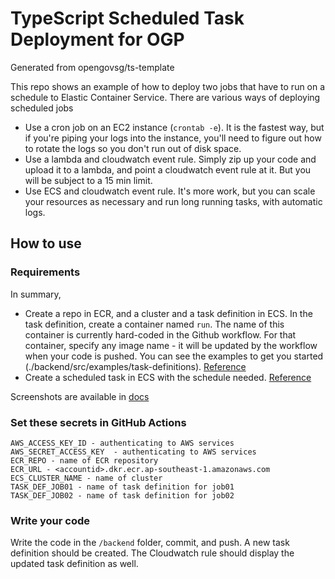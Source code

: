 # TypeScript Scheduled Task Deployment for OGP
Generated from opengovsg/ts-template

This repo shows an example of how to deploy two jobs that have to run on a schedule to Elastic Container Service. 
There are various ways of deploying scheduled jobs
- Use a cron job on an EC2 instance (`crontab -e`). It is the fastest way, but if you're piping your logs into the instance, you'll need to figure out how to rotate the logs so you don't run out of disk space. 
- Use a lambda and cloudwatch event rule. Simply zip up your code and upload it to a lambda, and point a cloudwatch event rule at it. But you will be subject to a 15 min limit.
- Use ECS and cloudwatch event rule. It's more work, but you can scale your resources as necessary and run long running tasks, with automatic logs. 
## How to use

### Requirements
In summary, 
- Create a repo in ECR, and a cluster and a task definition in ECS. In the task definition, create a container named `run`. The name of this container is currently hard-coded in the Github workflow. For that container, specify any image name - it will be updated by the workflow when your code is pushed. You can see the examples to get you started (./backend/src/examples/task-definitions).
[Reference](https://docs.aws.amazon.com/AmazonECS/latest/userguide/create_cluster.html)
- Create a scheduled task in ECS with the schedule needed. [Reference](https://docs.aws.amazon.com/AmazonECS/latest/userguide/scheduled_tasks.html)

Screenshots are available in [docs](./docs)

### Set these secrets in GitHub Actions 
```
AWS_ACCESS_KEY_ID - authenticating to AWS services
AWS_SECRET_ACCESS_KEY  - authenticating to AWS services
ECR_REPO - name of ECR repository
ECR_URL - <accountid>.dkr.ecr.ap-southeast-1.amazonaws.com
ECS_CLUSTER_NAME - name of cluster
TASK_DEF_JOB01 - name of task definition for job01
TASK_DEF_JOB02 - name of task definition for job02
```
### Write your code
Write the code in the `/backend` folder, commit, and push. A new task definition should be created. The Cloudwatch rule should display the updated task definition as well. 

